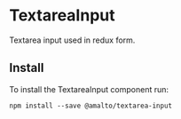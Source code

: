 # TextareaInput

Textarea input used in redux form.

## Install

To install the TextareaInput component run:

```terminal
npm install --save @amalto/textarea-input
```
